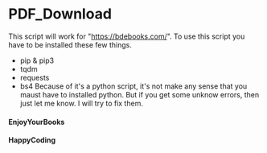# PDF_Download

This script will work for "https://bdebooks.com/". 
To use this script you have to be installed these few things.
- pip & pip3
- tqdm
- requests
- bs4
Because of it's a python script, it's not make any sense that you maust have to installed python. But if you get some unknow errors, then just let me know. I will try to fix them. 

<h4> EnjoyYourBooks </h4>
<h4> HappyCoding </h4>

